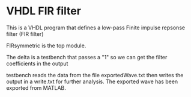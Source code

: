 # VHDL FIR filter
This is a VHDL program that defines a low-pass Finite impulse repsonse filter (FIR filter)

FIRsymmetric is the top module.

The delta is a testbench that passes a "1" so we can get the filter coefficients in the output

testbench reads the data from the file exportedWave.txt then writes the output in a write.txt for further analysis. The exported wave has been exported from MATLAB.
